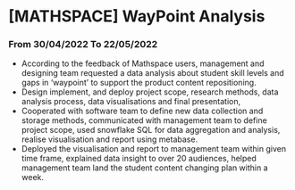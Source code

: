 # [MATHSPACE] WayPoint Analysis
### From 30/04/2022 To 22/05/2022
- According to the feedback of Mathspace users, management and designing team requested a data analysis about student skill levels and gaps in ‘waypoint’ to support the product content repositioning.
- Design implement, and deploy project scope, research methods, data analysis process, data visualisations and final presentation,
- Cooperated with software team to define new data collection and storage methods, communicated with management team to define project scope, used snowflake SQL for data aggregation and analysis, realise visualisation and report using metabase.
- Deployed the visualisation and report to management team within given time frame, explained data insight to over 20 audiences, helped management team land the student content changing plan within a week.


